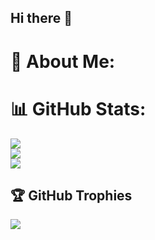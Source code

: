 ## Hi there 👋
# 💫 About Me:
# 📊 GitHub Stats:
![](https://github-readme-stats.vercel.app/api?username=NAYAK-Shivam&theme=dark&hide_border=false&include_all_commits=false&count_private=false)<br/>
![](https://github-readme-streak-stats.herokuapp.com/?user=NAYAK-Shivam&theme=dark&hide_border=false)<br/>
![](https://github-readme-stats.vercel.app/api/top-langs/?username=NAYAK-Shivam&theme=dark&hide_border=false&include_all_commits=false&count_private=false&layout=compact)

## 🏆 GitHub Trophies
![](https://github-profile-trophy.vercel.app/?username=NAYAK-Shivam&theme=flag-india&no-frame=false&no-bg=true&margin-w=4)

<!-- Proudly created with GPRM ( https://gprm.itsvg.in ) -->
<!--
**NAYAK-Shivam/NAYAK-Shivam** is a ✨ _special_ ✨ repository because its `README.md` (this file) appears on your GitHub profile.

Here are some ideas to get you started:

- 🔭 I’m currently working on ...
- 🌱 I’m currently learning ...
- 👯 I’m looking to collaborate on ...
- 🤔 I’m looking for help with ...
- 💬 Ask me about ...
- 📫 How to reach me: ...
- 😄 Pronouns: ...
- ⚡ Fun fact: ...
-->
